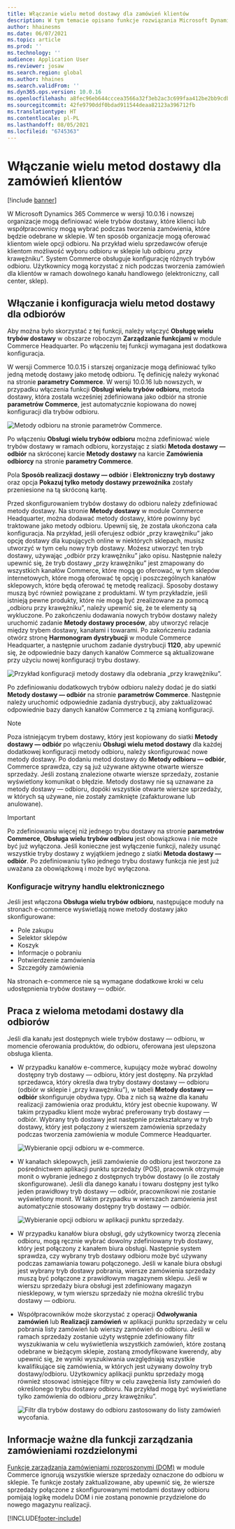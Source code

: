 ```yaml
---
title: Włączanie wielu metod dostawy dla zamówień klientów
description: W tym temacie opisano funkcje rozwiązania Microsoft Dynamics 365 Commerce, które umożliwiają tworzenie zamówień odbiorcy do odebrania w sklepie.
author: hhainesms
ms.date: 06/07/2021
ms.topic: article
ms.prod: ''
ms.technology: ''
audience: Application User
ms.reviewer: josaw
ms.search.region: global
ms.author: hhaines
ms.search.validFrom: ''
ms.dyn365.ops.version: 10.0.16
ms.openlocfilehash: a8fec96eb644cccea3566a32f3eb2ac3c699faa412be2bb9cdb2690d34999542
ms.sourcegitcommit: 42fe9790ddf0bdad911544deaa82123a396712fb
ms.translationtype: HT
ms.contentlocale: pl-PL
ms.lasthandoff: 08/05/2021
ms.locfileid: "6745363"
---
```

# <a name="enable-multiple-pickup-delivery-modes-for-customer-orders"></a>Włączanie wielu metod dostawy dla zamówień klientów

[!include [banner](includes/banner.md)]


W Microsoft Dynamics 365 Commerce w wersji 10.0.16 i nowszej organizacje mogą definiować wiele trybów dostawy, które klienci lub współpracownicy mogą wybrać podczas tworzenia zamówienia, które będzie odebrane w sklepie. W ten sposób organizacje mogą oferować klientom wiele opcji odbioru. Na przykład wielu sprzedawców oferuje klientom możliwość wyboru odbioru w sklepie lub odbioru „przy krawężniku”. System Commerce obsługuje konfigurację różnych trybów odbioru. Użytkownicy mogą korzystać z nich podczas tworzenia zamówień dla klientów w ramach dowolnego kanału handlowego (elektroniczny, call center, sklep).

## <a name="enable-and-configure-pickup-delivery-modes"></a>Włączanie i konfiguracja wielu metod dostawy dla odbiorów

Aby można było skorzystać z tej funkcji, należy włączyć **Obsługę wielu trybów dostawy** w obszarze roboczym **Zarządzanie funkcjami** w module Commerce Headquarter. Po włączeniu tej funkcji wymagana jest dodatkowa konfiguracja.

W wersji Commerce 10.0.15 i starszej organizacje mogą definiować tylko jedną metodę dostawy jako metodę odbioru. Tę definicję należy wykonać na stronie **parametry Commerce**. W wersji 10.0.16 lub nowszych, w przypadku włączenia funkcji **Obsługi wielu trybów odbioru**, metoda dostawy, która została wcześniej zdefiniowana jako odbiór na stronie **parametrów Commerce**, jest automatycznie kopiowana do nowej konfiguracji dla trybów odbioru.

![Metody odbioru na stronie parametrów Commerce.](media/multiplepickupparameter.png)

Po włączeniu **Obsługi wielu trybów odbioru** można zdefiniować wiele trybów dostawy w ramach odbioru, korzystając z siatki **Metoda dostawy — odbiór** na skróconej karcie **Metody dostawy** na karcie **Zamówienia odbiorcy** na stronie **parametry Commerce**.

Pola **Sposób realizacji dostawy — odbiór** i **Elektroniczny tryb dostawy** oraz opcja **Pokazuj tylko metody dostawy przewoźnika** zostały przeniesione na tą skróconą kartę.

Przed skonfigurowaniem trybów dostawy do odbioru należy zdefiniować metody dostawy. Na stronie **Metody dostawy** w module Commerce Headquarter, można dodawać metody dostawy, które powinny być traktowane jako metody odbioru. Upewnij się, że została ukończona cała konfiguracja. Na przykład, jeśli oferujesz odbiór „przy krawężniku” jako opcję dostawy dla kupujących online w niektórych sklepach, musisz utworzyć w tym celu nowy tryb dostawy. Możesz utworzyć ten tryb dostawy, używając „odbiór przy krawężniku” jako opisu. Następnie należy upewnić się, że tryb dostawy „przy krawężniku” jest zmapowany do wszystkich kanałów Commerce, które mogą go oferować, w tym sklepów internetowych, które mogą oferować tę opcję i poszczególnych kanałów sklepowych, które będą oferować tę metodę realizacji. Sposoby dostawy muszą być również powiązane z produktami. W tym przykładzie, jeśli istnieją pewne produkty, które nie mogą być zrealizowane za pomocą „odbioru przy krawężniku”, należy upewnić się, że te elementy są wykluczone. Po zakończeniu dodawania nowych trybów dostawy należy uruchomić zadanie **Metody dostawy procesów**, aby utworzyć relacje między trybem dostawy, kanałami i towarami. Po zakończeniu zadania otwórz stronę **Harmonogram dystrybucji** w module Commerce Headquarter, a następnie uruchom zadanie dystrybucji **1120**, aby upewnić się, że odpowiednie bazy danych kanałów Commerce są aktualizowane przy użyciu nowej konfiguracji trybu dostawy.

![Przykład konfiguracji metody dostawy dla odebrania „przy krawężniku”.](media/pickupmodes.png)

Po zdefiniowaniu dodatkowych trybów odbioru należy dodać je do siatki **Metody dostawy — odbiór** na stronie **parametrów Commerce**. Następnie należy uruchomić odpowiednie zadania dystrybucji, aby zaktualizować odpowiednie bazy danych kanałów Commerce z tą zmianą konfiguracji.

> [!NOTE]
> Poza istniejącym trybem dostawy, który jest kopiowany do siatki **Metody dostawy — odbiór** po włączeniu **Obsługi wielu metod dostawy** dla każdej dodatkowej konfiguracji metody odbioru, należy skonfigurować nowe metody dostawy. Po dodaniu metod dostawy do **Metody odbioru — odbiór**, Commerce sprawdza, czy są już używane aktywne otwarte wiersze sprzedaży. Jeśli zostaną znalezione otwarte wiersze sprzedaży, zostanie wyświetlony komunikat o błędzie. Metody dostawy nie są uznawane za metody dostawy — odbioru, dopóki wszystkie otwarte wiersze sprzedaży, w których są używane, nie zostały zamknięte (zafakturowane lub anulowane).

> [!IMPORTANT]
> Po zdefiniowaniu więcej niż jednego trybu dostawy na stronie **parametrów Commerce**, **Obsługa wielu trybów odbioru** jest obowiązkowa i nie może być już wyłączona. Jeśli konieczne jest wyłączenie funkcji, należy usunąć wszystkie tryby dostawy z wyjątkiem jednego z siatki **Metoda dostawy — odbiór**. Po zdefiniowaniu tylko jednego trybu dostawy funkcja nie jest już uważana za obowiązkową i może być wyłączona.

### <a name="e-commerce-site-configurations"></a>Konfiguracje witryny handlu elektronicznego

Jeśli jest włączona **Obsługa wielu trybów odbioru**, następujące moduły na stronach e-commerce wyświetlają nowe metody dostawy jako skonfigurowane:

- Pole zakupu
- Selektor sklepów
- Koszyk
- Informacje o pobraniu
- Potwierdzenie zamówienia
- Szczegóły zamówienia

Na stronach e-commerce nie są wymagane dodatkowe kroki w celu udostępnienia trybów dostawy — odbiór.

## <a name="work-with-multiple-pickup-delivery-modes"></a>Praca z wieloma metodami dostawy dla odbiorów

Jeśli dla kanału jest dostępnych wiele trybów dostawy — odbioru, w momencie oferowania produktów, do odbioru, oferowana jest ulepszona obsługa klienta. 

- W przypadku kanałów e-commerce, kupujący może wybrać dowolny dostępny tryb dostawy — odbioru, który jest dostępny. Na przykład sprzedawca, który określa dwa tryby dostawy dostawy — odbioru (odbiór w sklepie i „przy krawężniku”), w tabeli **Metody dostawy — odbiór** skonfiguruje obydwa typy. Oba z nich są ważne dla kanału realizacji zamówienia oraz produktu, który jest obecnie kupowany. W takim przypadku klient może wybrać preferowany tryb dostawy — odbiór. Wybrany tryb dostawy jest następnie przekształcany w tryb dostawy, który jest połączony z wierszem zamówienia sprzedaży podczas tworzenia zamówienia w module Commerce Headquarter.

    ![Wybieranie opcji odbioru w e-commerce.](media/pickupecommerce.png)

- W kanałach sklepowych, jeśli zamówienie do odbioru jest tworzone za pośrednictwem aplikacji punktu sprzedaży (POS), pracownik otrzymuje monit o wybranie jednego z dostępnych trybów dostawy (o ile zostały skonfigurowane). Jeśli dla danego kanału i towaru dostępny jest tylko jeden prawidłowy tryb dostawy — odbiór, pracownikowi nie zostanie wyświetlony monit. W takim przypadku w wierszach zamówienia jest automatycznie stosowany dostępny tryb dostawy — odbiór.

    ![Wybieranie opcji odbioru w aplikacji punktu sprzedaży.](media/pickuppos.png)

- W przypadku kanałów biura obsługi, gdy użytkownicy tworzą zlecenia odbioru, mogą ręcznie wybrać dowolny zdefiniowany tryb dostawy, który jest połączony z kanałem biura obsługi. Następnie system sprawdza, czy wybrany tryb dostawy odbioru może być używany podczas zamawiania towaru połączonego. Jeśli w kanale biura obsługi jest wybrany tryb dostawy pobrania, wiersze zamówienia sprzedaży muszą być połączone z prawidłowym magazynem sklepu. Jeśli w wierszu sprzedaży biura obsługi jest zdefiniowany magazyn niesklepowy, w tym wierszu sprzedaży nie można określić trybu dostawy — odbioru.
- Współpracowników może skorzystać z operacji **Odwoływania zamówień** lub **Realizacji zamówień** w aplikacji punktu sprzedaży w celu pobrania listy zamówień lub wierszy zamówień do odbioru. Jeśli w ramach sprzedaży zostanie użyty wstępnie zdefiniowany filtr wyszukiwania w celu wyświetlenia wszystkich zamówień, które zostaną odebrane w bieżącym sklepie, zostaną zmodyfikowane kwerendy, aby upewnić się, że wyniki wyszukiwania uwzględniają wszystkie kwalifikujące się zamówienia, w których jest używany dowolny tryb dostawy/odbioru. Użytkownicy aplikacji punktu sprzedaży mogą również stosować istniejące filtry w celu zawężenia listy zamówień do określonego trybu dostawy odbioru. Na przykład mogą być wyświetlane tylko zamówienia do odbioru „przy krawężniku”.

    ![Filtr dla trybów dostawy do odbioru zastosowany do listy zamówień wycofania.](media/pickuprecallorder.png)

## <a name="considerations-for-distributed-order-management"></a>Informacje ważne dla funkcji zarządzania zamówieniami rozdzielonymi

[Funkcje zarządzania zamówieniami rozproszonymi (DOM)](./dom.md) w module Commerce ignorują wszystkie wiersze sprzedaży oznaczone do odbioru w sklepie. Te funkcje zostały zaktualizowane, aby upewnić się, że wiersze sprzedaży połączone z skonfigurowanymi metodami dostawy odbioru pomijają logikę modelu DOM i nie zostaną ponownie przydzielone do nowego magazynu realizacji.


[!INCLUDE[footer-include](../includes/footer-banner.md)]

